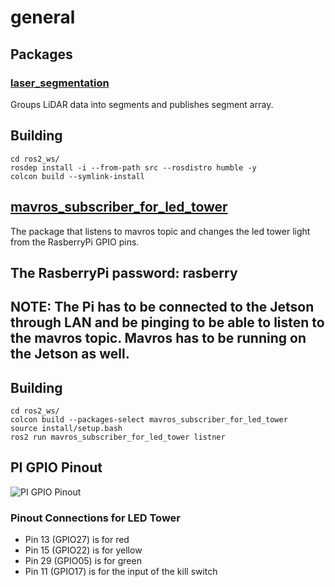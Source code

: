 # general

## Packages
### [laser_segmentation](https://github.com/IcebergASV/general/tree/main/laser_segmentation)

Groups LiDAR data into segments and publishes segment array.


## Building

	cd ros2_ws/
	rosdep install -i --from-path src --rosdistro humble -y
	colcon build --symlink-install

 
## [mavros_subscriber_for_led_tower](https://github.com/IcebergASV/general/tree/fk-led-tower/mavros_subscriber_for_led_tower)

The package that listens to mavros topic and changes the led tower light from the RasberryPi GPIO pins.

## The RasberryPi password: rasberry

## NOTE: The Pi has to be connected to the Jetson through LAN and be pinging to be able to listen to the mavros topic. Mavros has to be running on the Jetson as well.
## Building
	cd ros2_ws/
	colcon build --packages-select mavros_subscriber_for_led_tower
 	source install/setup.bash
 	ros2 run mavros_subscriber_for_led_tower listner

## PI GPIO Pinout
![PI GPIO Pinout](https://images.app.goo.gl/ttdA4ZrtSoVLN1jW9)

### Pinout Connections for LED Tower

- Pin 13 (GPIO27) is for red
- Pin 15 (GPIO22) is for yellow
- Pin 29 (GPIO05) is for green
- Pin 11 (GPIO17) is for the input of the kill switch
